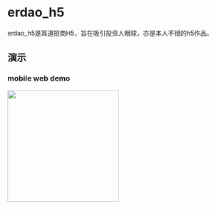 # erdao_h5

erdao_h5是耳道招商H5，旨在吸引投资人眼球，亦是本人不错的h5作品。

## 演示

### mobile web demo

<img width="250" src="https://kofzx.gitee.io/erdao_h5/assets/erdao-h5.png" />